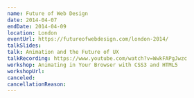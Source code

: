 ```yaml
---
name: Future of Web Design
date: 2014-04-07
endDate: 2014-04-09
location: London
eventUrl: https://futureofwebdesign.com/london-2014/
talkSlides:
talk: Animation and the Future of UX
talkRecording: https://www.youtube.com/watch?v=WwkFAPgJwzc
workshop: Animating in Your Browser with CSS3 and HTML5
workshopUrl:
canceled:
cancellationReason:
---
```

